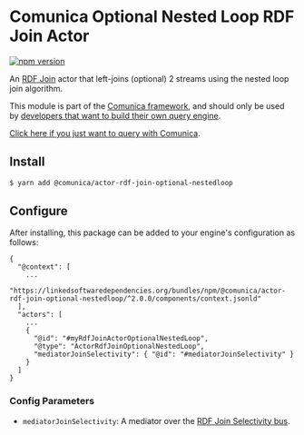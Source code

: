 # Comunica Optional Nested Loop RDF Join Actor

[![npm version](https://badge.fury.io/js/%40comunica%2Factor-rdf-join-optional-nestedloop.svg)](https://www.npmjs.com/package/@comunica/actor-rdf-join-optional-nestedloop)

An [RDF Join](https://github.com/comunica/comunica/tree/master/packages/bus-rdf-join) actor that left-joins (optional) 2 streams using the nested loop join algorithm.

This module is part of the [Comunica framework](https://github.com/comunica/comunica),
and should only be used by [developers that want to build their own query engine](https://comunica.dev/docs/modify/).

[Click here if you just want to query with Comunica](https://comunica.dev/docs/query/).

## Install

```bash
$ yarn add @comunica/actor-rdf-join-optional-nestedloop
```

## Configure

After installing, this package can be added to your engine's configuration as follows:
```text
{
  "@context": [
    ...
    "https://linkedsoftwaredependencies.org/bundles/npm/@comunica/actor-rdf-join-optional-nestedloop/^2.0.0/components/context.jsonld"  
  ],
  "actors": [
    ...
    {
      "@id": "#myRdfJoinActorOptionalNestedLoop",
      "@type": "ActorRdfJoinOptionalNestedLoop",
      "mediatorJoinSelectivity": { "@id": "#mediatorJoinSelectivity" }
    }
  ]
}
```

### Config Parameters

* `mediatorJoinSelectivity`: A mediator over the [RDF Join Selectivity bus](https://github.com/comunica/comunica/tree/master/packages/bus-rdf-join-selectivity).
